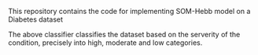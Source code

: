 This repository contains the code for implementing SOM-Hebb model on a Diabetes dataset

The above classifier classifies the dataset based on the serverity of the condition, precisely into high, moderate and low categories.
